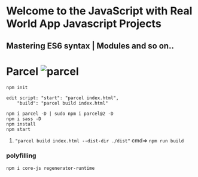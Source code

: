 # Welcome to the JavaScript with Real World App Javascript Projects

## Mastering ES6 syntax | Modules and so on..

# Parcel ![parcel](https://user-images.githubusercontent.com/67066348/152675461-d666dff8-ae4c-4996-8925-56800fa8a46b.png)

```
npm init

edit script: "start": "parcel index.html",
    "build": "parcel build index.html"

npm i parcel -D | sudo npm i parcel@2 -D
npm i sass -D
npm install
npm start
```

1. `"parcel build index.html --dist-dir ./dist"`
   cmd=> `npm run build`

### polyfilling

`npm i core-js regenerator-runtime`
